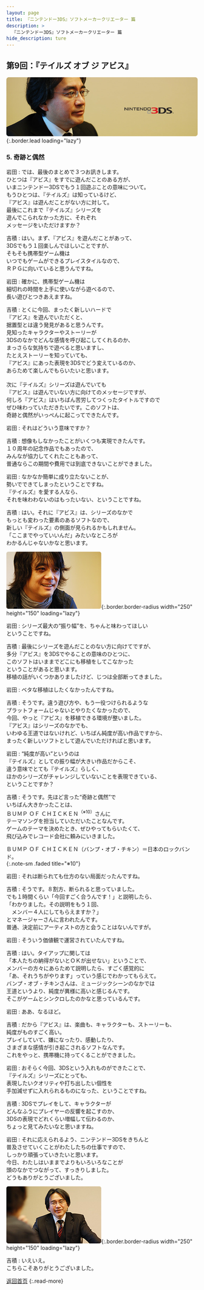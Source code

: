 ```yaml
---
layout: page
title: 『ニンテンドー3DS』ソフトメーカークリエーター 篇
description: >
  『ニンテンドー3DS』ソフトメーカークリエーター 篇
hide_description: ture
---
```


## 第9回：『テイルズ オブ ジ アビス』

![](/interviews/jp/3ds/creators/vol1/img/mainvisual5.jpg){:.border.lead loading="lazy"}

### 5. 奇跡と偶然

岩田
: では、最後のまとめで３つお訊きします。<br>ひとつは『アビス』をすでに遊んだことのある方が、<br>いまニンテンドー3DSでもう１回遊ぶことの意味について。<br>もうひとつは、『テイルズ』は知っているけど、<br>『アビス』は遊んだことがない方に対して。<br>最後にこれまで『テイルズ』シリーズを<br>遊んでこられなかった方に、それぞれ<br>メッセージをいただけますか？

吉積
: はい。まず、『アビス』を遊んだことがあって、<br>3DSでもう１回楽しんでほしいことですが、<br>そもそも携帯型ゲーム機は<br>いつでもゲームができるプレイスタイルなので、<br>ＲＰＧに向いていると思うんですね。

岩田
: 確かに、携帯型ゲーム機は<br>細切れの時間を上手に使いながら遊べるので、<br>長い遊びとつきあえますね。

吉積
: とくに今回、まったく新しいハードで<br>『アビス』を遊んでいただくと、<br>据置型とは違う発見があると思うんです。<br>見知ったキャラクターやストーリーが<br>3DSのなかでどんな感情を呼び起こしてくれるのか、<br>まっさらな気持ちで遊べると思いますし、<br>たとえストーリーを知っていても、<br>『アビス』にあった表現を3DSでどう変えているのか、<br>あらためて楽しんでもらいたいと思います。<br><br>次に『テイルズ』シリーズは遊んでいても<br>『アビス』は遊んでいない方に向けてのメッセージですが、<br>何しろ『アビス』はいちばん苦労してつくったタイトルですので<br>ぜひ味わっていただきたいです。このソフトは、<br>奇跡と偶然がいっぺんに起こってできたんです。

岩田
: それはどういう意味ですか？

吉積
: 想像もしなかったことがいくつも実現できたんです。<br>１０周年の記念作品でもあったので、<br>みんなが協力してくれたこともあって、<br>普通ならこの期間や費用では到底できないことができました。

岩田
: なかなか簡単に成り立たないことが、<br>勢いでできてしまったということですね。<br>『テイルズ』を愛する人なら、<br>それを味わわないのはもったいない、ということですね。

吉積
: はい。それに『アビス』は、シリーズのなかで<br>もっとも変わった要素のあるソフトなので、<br>新しい『テイルズ』の側面が見られるかもしれません。<br>「ここまでやっていいんだ」みたいなところが<br>わかるんじゃないかなと思います。

![](/interviews/jp/3ds/creators/vol1/img/photo13.jpg){:.border.border-radius width="250" height="150" loading="lazy"}

岩田
: シリーズ最大の“振り幅”を、ちゃんと味わってほしい<br>ということですね。

吉積
: 最後にシリーズを遊んだことのない方に向けてですが、<br>多分『アビス』を3DSでやることの意味のひとつに、<br>このソフトはいままでどこにも移植をしてこなかった<br>ということがあると思います。<br>移植の話がいくつかありましたけど、じつは全部断ってきました。

岩田
: ベタな移植はしたくなかったんですね。

吉積
: そうです。違う遊び方や、もう一役つけられるような<br>プラットフォームじゃないとやりたくなかったので、<br>今回、やっと『アビス』を移植できる環境が整いました。<br>『アビス』はシリーズのなかでも、<br>いわゆる王道ではないけれど、いちばん純度が高い作品ですから、<br>まったく新しいソフトとして遊んでいただければと思います。

岩田
: “純度が高い”というのは<br>『テイルズ』としての振り幅が大きい作品だからこそ、<br>違う意味でとても『テイルズ』らしく、<br>ほかのシリーズがチャレンジしていないことを表現できている、<br>ということですか？

吉積
: そうです。先ほど言った“奇跡と偶然”で<br>いちばん大きかったことは、<br>ＢＵＭＰ ＯＦ ＣＨＩＣＫＥＮ<sup>（※10）</sup>さんに<br>テーマソングを担当していただいたことなんです。<br>ゲームのテーマを決めたとき、ぜひやってもらいたくて、<br>飛び込みでレコード会社に頼みにいきました。

ＢＵＭＰ ＯＦ ＣＨＩＣＫＥＮ（バンプ・オブ・チキン）＝日本のロックバンド。              
{:.note-sm .faded title="※10"}

岩田
: それは断られても仕方のない局面だったんですね。

吉積
: そうです。８割方、断られると思っていました。<br>でも１時間くらい「今回すごく合うんです！」と説明したら、<br>「わかりました。その説明をもう１回、<br>　メンバー４人にしてもらえますか？」<br>とマネージャーさんに言われたんです。<br>普通、決定前にアーティストの方と会うことはないんですが。

岩田
: そういう価値観で運営されていたんですね。

吉積
: はい。タイアップに関しては<br>「本人たちの納得がないとＯＫが出せない」ということで、<br>メンバーの方々にあらためて説明したら、すごく感覚的に<br>「あ、それうちがやります」っていう感じでわかってもらえて。<br>バンプ・オブ・チキンさんは、ミュージックシーンのなかでは<br>王道というより、純度が異様に高いと感じるんです。<br>そこがゲームとシンクロしたのかなと思っているんです。

岩田
: ああ、なるほど。

吉積
: だから『アビス』は、楽曲も、キャラクターも、ストーリーも、<br>純度がものすごく高い。<br>プレイしていて、嫌になったり、感動したり、<br>さまざまな感情が引き起こされるソフトなんです。<br>これをやっと、携帯機に持ってくることができました。

岩田
: おそらく今回、3DSという入れものができたことで、<br>『テイルズ』シリーズにとっても、<br>表現したいクオリティや打ち出したい個性を<br>手加減せずに入れられるものになった、ということですね。

吉積
: 3DSでプレイをして、キャラクターが<br>どんなふうにプレイヤーの反響を起こすのか、<br>3DSの表現でどれくらい増幅して伝わるのか、<br>ちょっと見てみたいなと思いますね。

岩田
: それに応えられるよう、ニンテンドー3DSをきちんと<br>普及させていくことがわたしたちの仕事ですので、<br>しっかり頑張っていきたいと思います。<br>今日、わたしはいままでよりもいろいろなことが<br>頭のなかでつながって、すっきりしました。<br>どうもありがとうございました。

![](/interviews/jp/3ds/creators/vol1/img/photo14.jpg){:.border.border-radius width="250" height="150" loading="lazy"}

吉積
: いえいえ。<br>こちらこそありがとうございました。

[返回首页](../../../../../)
{:.read-more}

